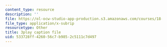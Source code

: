 ```yaml
---
content_type: resource
description: ''
file: https://ol-ocw-studio-app-production.s3.amazonaws.com/courses/18-06-linear-algebra-spring-2010/533728ff426056c7b9852c5111c7d497_Go2aLo7ZOlU.vtt
file_type: application/x-subrip
resourcetype: Other
title: 3play caption file
uid: 533728ff-4260-56c7-b985-2c5111c7d497
---
```

